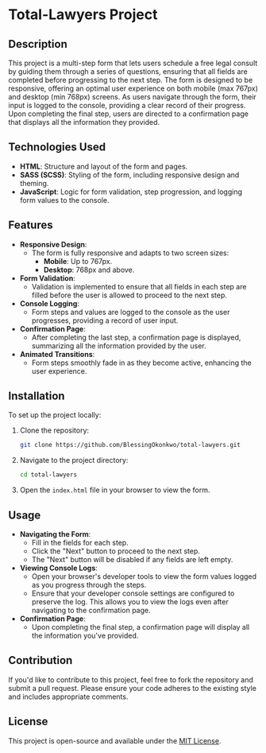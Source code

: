 # Total-Lawyers Project

## Description

This project is a multi-step form that lets users schedule a free legal consult by guiding them through a series of questions, ensuring that all fields are completed before progressing to the next step. The form is designed to be responsive, offering an optimal user experience on both mobile (max 767px) and desktop (min 768px) screens. As users navigate through the form, their input is logged to the console, providing a clear record of their progress. Upon completing the final step, users are directed to a confirmation page that displays all the information they provided.

## Technologies Used

- **HTML**: Structure and layout of the form and pages.
- **SASS (SCSS)**: Styling of the form, including responsive design and theming.
- **JavaScript**: Logic for form validation, step progression, and logging form values to the console.

## Features

- **Responsive Design**: 
  - The form is fully responsive and adapts to two screen sizes:
    - **Mobile**: Up to 767px.
    - **Desktop**: 768px and above.
- **Form Validation**: 
  - Validation is implemented to ensure that all fields in each step are filled before the user is allowed to proceed to the next step.
- **Console Logging**: 
  - Form steps and values are logged to the console as the user progresses, providing a record of user input.
- **Confirmation Page**: 
  - After completing the last step, a confirmation page is displayed, summarizing all the information provided by the user.
- **Animated Transitions**:
  - Form steps smoothly fade in as they become active, enhancing the user experience.

## Installation

To set up the project locally:

1. Clone the repository:
   ```bash
   git clone https://github.com/BlessingOkonkwo/total-lawyers.git
   ```
2. Navigate to the project directory:
   ```bash
   cd total-lawyers
   ```
3. Open the `index.html` file in your browser to view the form.

## Usage

- **Navigating the Form**:
  - Fill in the fields for each step. 
  - Click the "Next" button to proceed to the next step. 
  - The "Next" button will be disabled if any fields are left empty.
- **Viewing Console Logs**:
  - Open your browser's developer tools to view the form values logged as you progress through the steps.
  - Ensure that your developer console settings are configured to preserve the log. This allows you to view the logs even after navigating to the confirmation page.
- **Confirmation Page**:
  - Upon completing the final step, a confirmation page will display all the information you've provided.

## Contribution

If you'd like to contribute to this project, feel free to fork the repository and submit a pull request. Please ensure your code adheres to the existing style and includes appropriate comments.

## License

This project is open-source and available under the [MIT License](LICENSE).
